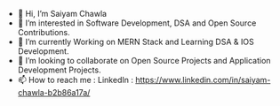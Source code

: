 <!---
[![@saiyam07's Holopin board](https://holopin.io/api/user/board?user=saiyam07)](https://holopin.io/@saiyam07)
--->
- 👋 Hi, I’m Saiyam Chawla
- 👀 I’m interested in Software Development, DSA and Open Source Contributions.
- 🌱 I’m currently Working on MERN Stack and Learning DSA & IOS Development. 
- 💞️ I’m looking to collaborate on Open Source Projects and Application Development Projects.
- 📫 How to reach me : LinkedIn : https://www.linkedin.com/in/saiyam-chawla-b2b86a17a/

<!---
Saiyam0710/Saiyam0710 is a ✨ special ✨ repository because its `README.md` (this file) appears on your GitHub profile.
You can click the Preview link to take a look at your changes.
--->
